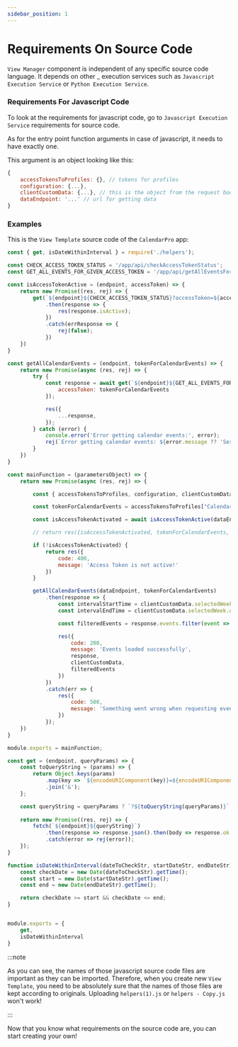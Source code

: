 ```yaml
---
sidebar_position: 1
---
```


# Requirements On Source Code

`View Manager` component is independent of any specific source code language. It depends on other _ execution services such as `Javascript Execution Service` or `Python Execution Service`.

### Requirements For Javascript Code

To look at the requirements for javascript code, go to `Javascript Execution Service` requirements for source code.

As for the entry point function arguments in case of javascript, it needs to have exactly one.

This argument is an object looking like this:

```js title="JS Entry Point Function Parameter Object Structure"
{ 
    accessTokensToProfiles: {}, // tokens for profiles 
    configuration: {...}, 
    clientCustomData: {...}, // this is the object from the request body
    dataEndpoint: '...' // url for getting data 
}
```

### Examples

This is the `View Template` source code of the `CalendarPro` app:

```js title="main.js"
const { get, isDateWithinInterval } = require('./helpers');

const CHECK_ACCESS_TOKEN_STATUS = '/app/api/checkAccessTokenStatus';
const GET_ALL_EVENTS_FOR_GIVEN_ACCESS_TOKEN = '/app/api/getAllEventsForGivenAccessToken';

const isAccessTokenActive = (endpoint, accessToken) => {
    return new Promise((res, rej) => {
        get(`${endpoint}${CHECK_ACCESS_TOKEN_STATUS}?accessToken=${accessToken}`)
            .then(response => {
                res(response.isActive);
            })
            .catch(errResponse => {
                rej(false);
            })
    })
}

const getAllCalendarEvents = (endpoint, tokenForCalendarEvents) => {
    return new Promise(async (res, rej) => {
        try {
            const response = await get(`${endpoint}${GET_ALL_EVENTS_FOR_GIVEN_ACCESS_TOKEN}`, {
                accessToken: tokenForCalendarEvents
            });

            res({
                ...response,
            });
        } catch (error) {
            console.error('Error getting calendar events:', error);
            rej(`Error getting calendar events: ${error.message ?? 'Server not reachable probably'}`);
        }
    }) 
}

const mainFunction = (parametersObject) => {
    return new Promise(async (res, rej) => {

        const { accessTokensToProfiles, configuration, clientCustomData, dataEndpoint } = parametersObject;

        const tokenForCalendarEvents = accessTokensToProfiles["CalendarPro.com_CalendarEventProfile"];

        const isAccessTokenActivated = await isAccessTokenActive(dataEndpoint, tokenForCalendarEvents);

        // return res({isAccessTokenActivated, tokenForCalendarEvents, dataEndpoint, a: `${dataEndpoint}/app/api/checkAccessTokenStatus?accessToken=${tokenForCalendarEvents}`})

        if (!isAccessTokenActivated) {
            return res({
                code: 400,
                message: 'Access Token is not active!'
            })
        }

        getAllCalendarEvents(dataEndpoint, tokenForCalendarEvents)
            .then(response => {
                const intervalStartTime = clientCustomData.selectedWeek.startOfWeek;
                const intervalEndTime = clientCustomData.selectedWeek.endOfWeek;

                const filteredEvents = response.events.filter(event => isDateWithinInterval(event.payload.startTime, intervalStartTime, intervalEndTime));

                res({
                    code: 200,
                    message: 'Events loaded successfully',
                    response,
                    clientCustomData,
                    filteredEvents
                })
            })
            .catch(err => {
                res({
                    code: 500,
                    message: 'Something went wrong when requesting events'
                })
            });
    })
}

module.exports = mainFunction;
```

```js title="helpers.js"
const get = (endpoint, queryParams) => {
    const toQueryString = (params) => {
        return Object.keys(params)
            .map(key => `${encodeURIComponent(key)}=${encodeURIComponent(params[key])}`)
            .join('&');
    };

    const queryString = queryParams ? `?${toQueryString(queryParams)}` : '';
    
    return new Promise((res, rej) => {
        fetch(`${endpoint}${queryString}`)
            .then(response => response.json().then(body => response.ok ? res({...body, status: response.status}) : rej({...body, status: response.status})))
            .catch(error => rej(error));
    });
}

function isDateWithinInterval(dateToCheckStr, startDateStr, endDateStr) {
    const checkDate = new Date(dateToCheckStr).getTime();
    const start = new Date(startDateStr).getTime();
    const end = new Date(endDateStr).getTime();

    return checkDate >= start && checkDate <= end;
}


module.exports = {
    get,
    isDateWithinInterval
}
```

:::note

As you can see, the names of those javascript source code files are important as they can be imported. Therefore, when you create new `View Template`, you need to be absolutely sure that the names of those files are kept according to originals. Uploading `helpers(1).js` or `helpers - Copy.js` won't work!

:::

Now that you know what requirements on the source code are, you can start creating your own!